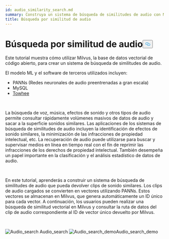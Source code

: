```yaml
---
id: audio_similarity_search.md
summary: Construya un sistema de búsqueda de similitudes de audio con Milvus.
title: Búsqueda por similitud de audio
---
```

<h1 id="Audio-Similarity-Search" class="common-anchor-header">Búsqueda por similitud de audio<button data-href="#Audio-Similarity-Search" class="anchor-icon" translate="no">
      <svg translate="no"
        aria-hidden="true"
        focusable="false"
        height="20"
        version="1.1"
        viewBox="0 0 16 16"
        width="16"
      >
        <path
          fill="#0092E4"
          fill-rule="evenodd"
          d="M4 9h1v1H4c-1.5 0-3-1.69-3-3.5S2.55 3 4 3h4c1.45 0 3 1.69 3 3.5 0 1.41-.91 2.72-2 3.25V8.59c.58-.45 1-1.27 1-2.09C10 5.22 8.98 4 8 4H4c-.98 0-2 1.22-2 2.5S3 9 4 9zm9-3h-1v1h1c1 0 2 1.22 2 2.5S13.98 12 13 12H9c-.98 0-2-1.22-2-2.5 0-.83.42-1.64 1-2.09V6.25c-1.09.53-2 1.84-2 3.25C6 11.31 7.55 13 9 13h4c1.45 0 3-1.69 3-3.5S14.5 6 13 6z"
        ></path>
      </svg>
    </button></h1><p>Este tutorial muestra cómo utilizar Milvus, la base de datos vectorial de código abierto, para crear un sistema de búsqueda de similitudes de audio.</p>
<p>El modelo ML y el software de terceros utilizados incluyen:</p>
<ul>
<li>PANNs (Redes neuronales de audio preentrenadas a gran escala)</li>
<li>MySQL</li>
<li><a href="https://towhee.io/">Towhee</a></li>
</ul>
<p></br></p>
<p>La búsqueda de voz, música, efectos de sonido y otros tipos de audio permite consultar rápidamente volúmenes masivos de datos de audio y sacar a la superficie sonidos similares. Las aplicaciones de los sistemas de búsqueda de similitudes de audio incluyen la identificación de efectos de sonido similares, la minimización de las infracciones de propiedad intelectual, etc. La recuperación de audio puede utilizarse para buscar y supervisar medios en línea en tiempo real con el fin de reprimir las infracciones de los derechos de propiedad intelectual. También desempeña un papel importante en la clasificación y el análisis estadístico de datos de audio.</p>
<p></br></p>
<p>En este tutorial, aprenderás a construir un sistema de búsqueda de similitudes de audio que pueda devolver clips de sonido similares. Los clips de audio cargados se convierten en vectores utilizando PANNs. Estos vectores se almacenan en Milvus, que genera automáticamente un ID único para cada vector. A continuación, los usuarios pueden realizar una búsqueda de similitud vectorial en Milvus y consultar la ruta de datos del clip de audio correspondiente al ID de vector único devuelto por Milvus.</p>
<p><br/></p>
<p>
  
   <span class="img-wrapper"> <img translate="no" src="/docs/v2.6.x/assets/audio_search.png" alt="Audio_search" class="doc-image" id="audio_search" />
   </span> <span class="img-wrapper"> <span>Audio_search</span> <img translate="no" src="/docs/v2.6.x/assets/audio_search_demo.png" alt="Audio_search_demo" class="doc-image" id="audio_search_demo" /><span>Audio_search_demo</span> </span></p>
